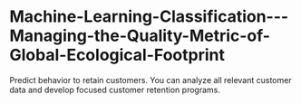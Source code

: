 # Machine-Learning-Classification---Managing-the-Quality-Metric-of-Global-Ecological-Footprint
Predict behavior to retain customers. You can analyze all relevant customer data and develop focused customer retention programs.
